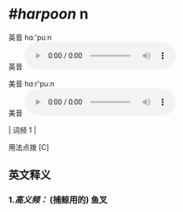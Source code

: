 # ***\#harpoon*** n
英音 hɑː'puːn  
英音
<audio src="./media/harpoon-B.aac" controls="controls"></audio>

美音 hɑːr'puːn  
美音
<audio src="./media/harpoon.aac" controls="controls"></audio>



| 词频 1 |  

用法点拨  [C]

英文释义
---
### 1.*高义频：* **(捕鲸用的) 鱼叉**  


